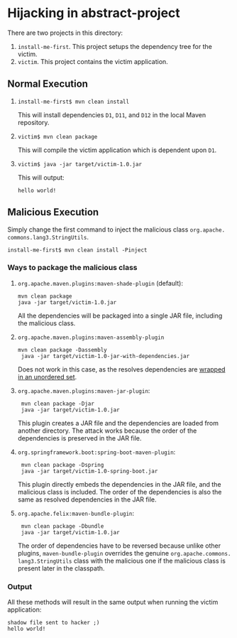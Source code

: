 # Hijacking in abstract-project

There are two projects in this directory:
1. `install-me-first`. This project setups the dependency tree for the victim.
2. `victim`. This project contains the victim application.

## Normal Execution

1. ```shell
   install-me-first$ mvn clean install
   ```
   This will install dependencies `D1`, `D11`, and `D12` in the local Maven repository.
2. ```shell
   victim$ mvn clean package
   ```
   This will compile the victim application which is dependent upon `D1`.
3. ```shell
   victim$ java -jar target/victim-1.0.jar
   ```
   This will output:
   ```shell
   hello world!
   ```

## Malicious Execution

Simply change the first command to inject the malicious class `org.apache.
commons.lang3.StringUtils`.
   ```shell
   install-me-first$ mvn clean install -Pinject
   ```
### Ways to package the malicious class

1. `org.apache.maven.plugins:maven-shade-plugin` (default):
   ```shell
   mvn clean package
   java -jar target/victim-1.0.jar
   ```
   All the dependencies will be packaged into a single JAR file, including the malicious class.
2. `org.apache.maven.plugins:maven-assembly-plugin`
   ```shell
   mvn clean package -Dassembly
    java -jar target/victim-1.0-jar-with-dependencies.jar
   ```
   Does not work in this case, as the resolves dependencies are [wrapped in 
   an unordered set](https://github.com/apache/maven-assembly-plugin/blob/ada2cc1c9025f32edb7bfd7fe7e630e9719a71d3/src/main/java/org/apache/maven/plugins/assembly/artifact/DefaultDependencyResolver.java#L247).
3. `org.apache.maven.plugins:maven-jar-plugin`:
   ```shell
    mvn clean package -Djar
    java -jar target/victim-1.0.jar
   ```
   This plugin creates a JAR file and the dependencies are loaded from 
   another directory.
   The attack works because the order of the dependencies is preserved in the JAR file.

4. `org.springframework.boot:spring-boot-maven-plugin`:
   ```shell
    mvn clean package -Dspring
    java -jar target/victim-1.0-spring-boot.jar
   ```
   This plugin directly embeds the dependencies in the JAR file, and the malicious class is included.
   The order of the dependencies is also the same as resolved dependencies in 
   the JAR file.

5. `org.apache.felix:maven-bundle-plugin`:
   ```shell
    mvn clean package -Dbundle
    java -jar target/victim-1.0.jar
   ```
   The order of dependencies have to be reversed because unlike other 
   plugins, `maven-bundle-plugin` overrides the genuine `org.apache.commons.
   lang3.StringUtils` class with the malicious one if the malicious class is 
   present later in the classpath.

### Output

All these methods will result in the same output when running the victim application:
```
shadow file sent to hacker ;)
hello world!
```